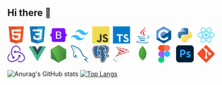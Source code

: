 ## Hi there 👋

<div>
  <img src="https://github.com/devicons/devicon/blob/master/icons/html5/html5-original.svg" title="HTML5" alt="HTML" width="40" height="40"/>&nbsp;
  <img src="https://github.com/devicons/devicon/blob/master/icons/css3/css3-original.svg"  title="CSS3" alt="CSS" width="40" height="40"/>&nbsp;
  <img src="https://github.com/devicons/devicon/blob/master/icons/bootstrap/bootstrap-original.svg"  title="BOOTSTRAP 5" alt="BOOTSTRAP" width="40" height="40"/>&nbsp;
  <img src="https://github.com/devicons/devicon/blob/master/icons/tailwindcss/tailwindcss-original.svg"  title="TAILWIND CSS" alt="TAILWINDCSS" width="40" height="40"/>&nbsp;
  <img src="https://github.com/devicons/devicon/blob/master/icons/javascript/javascript-original.svg" title="JavaScript" alt="JavaScript" width="40" height="40"/>&nbsp;
  <img src="https://github.com/devicons/devicon/blob/master/icons/typescript/typescript-original.svg" title="TypeScript" alt="TypeScript" width="40" height="40"/>&nbsp;
  <img src="https://github.com/devicons/devicon/blob/master/icons/java/java-original.svg" title="Java" alt="Java" width="40" height="40"/>&nbsp;
  <img src="https://github.com/devicons/devicon/blob/master/icons/c/c-original.svg" title="C" alt="C" width="40" height="40"/>&nbsp;
  <img src="https://github.com/devicons/devicon/blob/master/icons/python/python-original.svg" title="Python" alt="Python" width="40" height="40"/>&nbsp;
  <img src="https://github.com/devicons/devicon/blob/master/icons/react/react-original.svg" title="React" alt="React" width="40" height="40"/>&nbsp;
  <img src="https://github.com/devicons/devicon/blob/master/icons/redux/redux-original.svg" title="Redux" alt="Redux " width="40" height="40"/>&nbsp;
  <img src="https://github.com/devicons/devicon/blob/master/icons/vuejs/vuejs-original.svg" title="Vue" alt="Vue" width="40" height="40"/>&nbsp;
  <img src="https://github.com/devicons/devicon/blob/master/icons/nodejs/nodejs-original.svg" title="NodeJS" alt="NodeJS" width="40" height="40"/>&nbsp;
  <img src="https://github.com/devicons/devicon/blob/master/icons/mysql/mysql-original.svg" title="MySQL"  alt="MySQL" width="40" height="40"/>&nbsp;
  <img src="https://github.com/devicons/devicon/blob/master/icons/postgresql/postgresql-original.svg" title="POSTGRESQL"  alt="POSTGRESQL" width="40" height="40"/>&nbsp;
  <img src="https://github.com/devicons/devicon/blob/master/icons/microsoftsqlserver/microsoftsqlserver-original.svg" title="SQLSERVER"  alt="SQLSERVER" width="40" height="40"/>&nbsp;
  <img src="https://github.com/devicons/devicon/blob/master/icons/mongodb/mongodb-original.svg" title="MONGODB"  alt="MONGODB" width="40" height="40"/>&nbsp;
  <img src="https://github.com/devicons/devicon/blob/master/icons/figma/figma-original.svg" title="FIGMA"  alt="FIGMA" width="40" height="40"/>&nbsp;
  <img src="https://github.com/devicons/devicon/blob/master/icons/photoshop/photoshop-original.svg" title="PHOTOSHOP"  alt="PHOTOSHOP" width="40" height="40"/>&nbsp;
  <img src="https://github.com/devicons/devicon/blob/master/icons/git/git-original.svg" title="Git" **alt="Git" width="40" height="40"/>
</div>

![Anurag's GitHub stats](https://github-readme-stats.vercel.app/api?username=trongquy269&show_icons=true&theme=radical)
[![Top Langs](https://github-readme-stats.vercel.app/api/top-langs/?username=anuraghazra&layout=donut&theme=radical)](https://github.com/anuraghazra/github-readme-stats)
